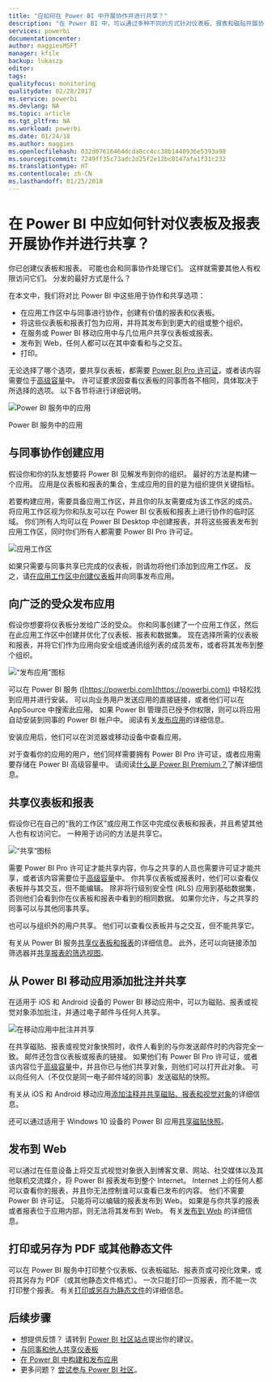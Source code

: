 ```yaml
---
title: "应如何在 Power BI 中开展协作并进行共享？"
description: "在 Power BI 中，可以通过多种不同的方式针对仪表板、报表和磁贴开展协作并进行共享。 每种方法都各有千秋。"
services: powerbi
documentationcenter: 
author: maggiesMSFT
manager: kfile
backup: lukaszp
editor: 
tags: 
qualityfocus: monitoring
qualitydate: 02/28/2017
ms.service: powerbi
ms.devlang: NA
ms.topic: article
ms.tgt_pltfrm: NA
ms.workload: powerbi
ms.date: 01/24/18
ms.author: maggies
ms.openlocfilehash: 032d07616464dcda8cc4cc38b1440936e5393a98
ms.sourcegitcommit: 7249ff35c73adc2d25f2e12bc0147afa1f31c232
ms.translationtype: HT
ms.contentlocale: zh-CN
ms.lasthandoff: 01/25/2018
---
```

# <a name="how-should-i-collaborate-and-share-dashboards-and-reports-in-power-bi"></a>在 Power BI 中应如何针对仪表板及报表开展协作并进行共享？
你已创建仪表板和报表。 可能也会和同事协作处理它们。 这样就需要其他人有权限访问它们。 分发的最好方式是什么？

在本文中，我们将对比 Power BI 中这些用于协作和共享选项： 

* 在应用工作区中与同事进行协作，创建有价值的报表和仪表板。
* 将这些仪表板和报表打包为应用，并将其发布到到更大的组或整个组织。
* 在服务或 Power BI 移动应用中与几位用户共享仪表板或报表。
* 发布到 Web，任何人都可以在其中查看和与之交互。
* 打印。 

无论选择了哪个选项，要共享仪表板，都需要 [Power BI Pro 许可证](service-free-vs-pro.md)，或者该内容需要位于[高级容量](service-premium.md)中。 许可证要求因查看仪表板的同事而各不相同，具体取决于所选择的选项。 以下各节将进行详细说明。 

![Power BI 服务中的应用](media/service-how-to-collaborate-distribute-dashboards-reports/power-bi-apps-home-blog.png)

Power BI 服务中的应用

## <a name="collaborate-with-coworkers-to-create-an-app"></a>与同事协作创建应用
假设你和你的队友想要将 Power BI 见解发布到你的组织。 最好的方法是构建一个应用。 应用是仪表板和报表的集合，生成应用的目的是为组织提供关键指标。 

若要构建应用，需要具备应用工作区，并且你的队友需要成为该工作区的成员。 将应用工作区视为你和队友可以在 Power BI 仪表板和报表上进行协作的临时区域。 你们所有人均可以在 Power BI Desktop 中创建报表，并将这些报表发布到应用工作区，同时你们所有人都需要 Power BI Pro 许可证。

![应用工作区](media/service-how-to-collaborate-distribute-dashboards-reports/power-bi-apps-workspaces.png)

如果只需要与同事共享已完成的仪表板，则请勿将他们添加到应用工作区。 反之，请[在应用工作区中创建仪表板](service-create-distribute-apps.md)并向同事发布应用。 

## <a name="publish-your-app-to-a-broad-audience"></a>向广泛的受众发布应用
假设你想要将仪表板分发给广泛的受众。 你和同事创建了一个应用工作区，然后在此应用工作区中创建并优化了仪表板、报表和数据集。 现在选择所需的仪表板和报表，并将它们作为应用向安全组或通讯组列表的成员发布，或者将其发布到整个组织。 

![“发布应用”图标](media/service-how-to-collaborate-distribute-dashboards-reports/power-bi-app-publish-600.png)

可以在 Power BI 服务 ([https://powerbi.com](https://powerbi.com)) 中轻松找到应用并进行安装。 可以向业务用户发送应用的直接链接，或者他们可以在 AppSource 中搜索此应用。 如果 Power BI 管理员已授予你权限，则可以将应用自动安装到同事的 Power BI 帐户中。 阅读有关[发布应用](service-create-distribute-apps.md#publish-your-app)的详细信息。 

安装应用后，他们可以在浏览器或移动设备中查看应用。

对于查看你的应用的用户，他们同样需要拥有 Power BI Pro 许可证，或者应用需要存储在 Power BI 高级容量中。 请阅读[什么是 Power BI Premium？](service-premium.md)了解详细信息。

## <a name="share-dashboards-and-reports"></a>共享仪表板和报表
假设你已在自己的“我的工作区”或应用工作区中完成仪表板和报表，并且希望其他人也有权访问它。 一种用于访问的方法是共享它。 

![“共享”图标](media/service-how-to-collaborate-distribute-dashboards-reports/power-bi-share-in-situ.png)

需要 Power BI Pro 许可证才能共享内容，你与之共享的人员也需要许可证才能共享，或者该内容需要位于[高级容量](service-premium.md)中。 你共享仪表板或报表时，他们可以查看仪表板并与其交互，但不能编辑。 除非将行级别安全性 (RLS) 应用到基础数据集，否则他们会看到你在仪表板和报表中看到的相同数据。 如果你允许，与之共享的同事可以与其他同事共享。 

也可以与组织外的用户共享。 他们可以查看仪表板并与之交互，但不能共享它。 

有关从 Power BI 服务[共享仪表板和报表](service-share-dashboards.md)的详细信息。 此外，还可以向链接添加筛选器并[共享报表的筛选视图](service-share-reports.md)。

## <a name="annotate-and-share-from-the-power-bi-mobile-apps"></a>从 Power BI 移动应用添加批注并共享
在适用于 iOS 和 Android 设备的 Power BI 移动应用中，可以为磁贴、报表或视觉对象添加批注，并通过电子邮件与任何人共享。 

![在移动应用中批注并共享](media/service-how-to-collaborate-distribute-dashboards-reports/power-bi-iphone-annotate.png)

在共享磁贴、报表或视觉对象快照时，收件人看到的与你发送邮件时的内容完全一致。 邮件还包含仪表板或报表的链接。 如果他们有 Power BI Pro 许可证，或者该内容位于[高级容量](service-premium.md)中，并且你已与他们共享对象，则他们可以打开此对象。 可以向任何人（不仅仅是同一电子邮件域的同事）发送磁贴的快照。

有关从 iOS 和 Android 移动应用[添加注释并共享磁贴、报表和视觉对象](mobile-annotate-and-share-a-tile-from-the-mobile-apps.md)的详细信息。

还可以通过适用于 Windows 10 设备的 Power BI 应用[共享磁贴快照](mobile-share-tile-windows-10-phone-app.md)。

## <a name="publish-to-the-web"></a>发布到 Web
可以通过在任意设备上将交互式视觉对象嵌入到博客文章、网站、社交媒体以及其他联机交流媒介，将 Power BI 报表发布到整个 Internet。 Internet 上的任何人都可以查看你的报表，并且你无法控制谁可以查看已发布的内容。 他们不需要 Power BI 许可证。 只能将可以编辑的报表发布到 Web。 如果是与你共享的报表或者报表位于应用内部，则无法将其发布到 Web。 有关[发布到 Web](service-publish-to-web.md) 的详细信息。

## <a name="print-or-save-as-pdf-or-other-static-file"></a>打印或另存为 PDF 或其他静态文件
可以在 Power BI 服务中打印整个仪表板、仪表板磁贴、报表页或可视化效果，或将其另存为 PDF（或其他静态文件格式）。 一次只能打印一页报表，而不能一次打印整个报表。 有关[打印或另存为静态文件](service-print.md)的详细信息。

## <a name="next-steps"></a>后续步骤
* 想提供反馈？ 请转到 [Power BI 社区站点](https://community.powerbi.com/)提出你的建议。
* [与同事和他人共享仪表板](service-share-dashboards.md)
* [在 Power BI 中构建和发布应用](service-create-distribute-apps.md)
* 更多问题？ [尝试参与 Power BI 社区](http://community.powerbi.com/)。

